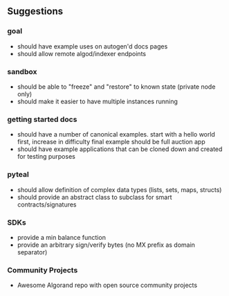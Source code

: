 Suggestions
-------------


### goal 

- should have example uses on autogen'd docs pages 
- should allow remote algod/indexer endpoints

### sandbox 

- should be able to "freeze" and "restore" to known state (private node only)
- should make it easier to have multiple instances running

### getting started docs

- should have a number of canonical examples. start with a hello world first, increase in difficulty final example should be full auction app
- should have example applications that can be cloned down and created for testing purposes

### pyteal

- should allow definition of complex data types (lists, sets, maps, structs)
- should provide an abstract class to subclass for smart contracts/signatures

### SDKs

- provide a min balance function
- provide an arbitrary sign/verify bytes (no MX prefix as domain separator)

### Community Projects
    
- Awesome Algorand repo with open source community projects


